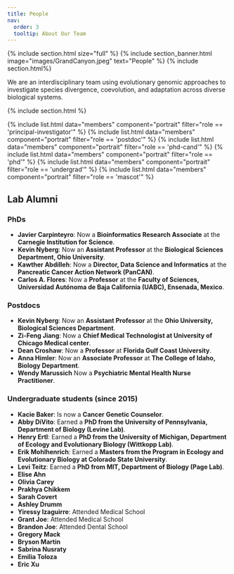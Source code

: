 ```yaml
---
title: People
nav:
  order: 3
  tooltip: About Our Team
---
```


{% include section.html size="full" %}
{% include section_banner.html image="images/GrandCanyon.jpeg" text="People" %}
{% include section.html%}


We are an interdisciplinary team using evolutionary genomic approaches to investigate species divergence, coevolution, and adaptation across diverse biological systems.

{% include section.html %}

{% include list.html data="members" component="portrait" filter="role == 'principal-investigator'" %}
{% include list.html data="members" component="portrait" filter="role == 'postdoc'" %}
{% include list.html data="members" component="portrait" filter="role == 'phd-cand'" %}
{% include list.html data="members" component="portrait" filter="role == 'phd'" %}
{% include list.html data="members" component="portrait" filter="role == 'undergrad'" %}
{% include list.html data="members" component="portrait" filter="role == 'mascot'" %}

## **Lab Alumni**
### **PhDs**
- **Javier Carpinteyro**: Now a **Bioinformatics Research Associate** at the **Carnegie Institution for Science**.
- **Kevin Nyberg**: Now an **Assistant Professor** at the **Biological Sciences Department, Ohio University**.
- **Kawther Abdilleh**: Now a **Director, Data Science and Informatics** at the **Pancreatic Cancer Action Network (PanCAN)**.
- **Carlos A. Flores**: Now a **Professor** at the **Faculty of Sciences, Universidad Autónoma de Baja California (UABC), Ensenada, Mexico**.

### **Postdocs**
- **Kevin Nyberg**: Now an **Assistant Professor** at the **Ohio University, Biological Sciences Department**.
- **Zi-Feng Jiang**: Now a **Chief Medical Technologist at University of Chicago Medical center**.
- **Dean Croshaw**: Now a **Professor** at **Florida Gulf Coast University**.
- **Anna Himler**: Now an **Associate Professor** at **The College of Idaho, Biology Department**.
- **Wendy Marussich** Now a **Psychiatric Mental Health Nurse Practitioner**.

### **Undergraduate students (since 2015)**
- **Kacie Baker**: Is now a **Cancer Genetic Counselor**.
- **Abby DiVito**: Earned a **PhD from the University of Pennsylvania, Department of Biology (Levine Lab)**.
- **Henry Ertl**: Earned a **PhD from the University of Michigan, Department of Ecology and Evolutionary Biology (Wittkopp Lab)**.
- **Erik Mohlhenrich**: Earned a **Masters from the Program in Ecology and Evolutionary Biology at Colorado State University**.
- **Levi Teitz**: Earned a **PhD from MIT, Department of Biology (Page Lab)**.
- **Elise Ahn**
- **Olivia Carey**
- **Prakhya Chikkem**
- **Sarah Covert**
- **Ashley Drumm**
- **Yiressy Izaguirre**: Attended Medical School
- **Grant Joe**: Attended Medical School
- **Brandon Joe**: Attended Dental School
- **Gregory Mack**
- **Bryson Martin**
- **Sabrina Nusraty**
- **Emilia Toloza**
- **Eric Xu**
